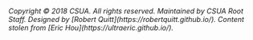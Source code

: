 <br>
<br>
<br>
<h6>Copyright © 2018 CSUA. All rights reserved. Maintained by CSUA Root Staff.
Designed by [Robert Quitt](https://robertquitt.github.io/). Content stolen from
[Eric Hou](https://ultraeric.github.io/).</h6>
